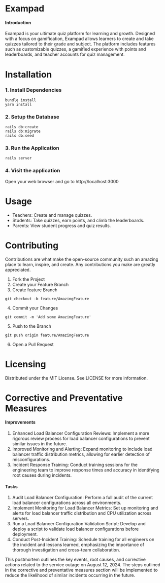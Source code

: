 
# Exampad

#### Introduction


Exampad is your ultimate quiz platform for learning and growth. Designed with a focus on gamification, Exampad allows learners to create and take quizzes tailored to their grade and subject. The platform includes features such as customizable quizzes, a gamified experience with points and leaderboards, and teacher accounts for quiz management.

# Installation
### 1. Install Dependencies
```
bundle install
yarn install
```

### 2. Setup the Database
```
rails db:create
rails db:migrate
rails db:seed
```

### 3. Run the Application
```
rails server
```

### 4. Visit the application
Open your web browser and go to http://localhost:3000


# Usage
* Teachers: Create and manage quizzes.
* Students: Take quizzes, earn points, and climb the leaderboards.
* Parents: View student progress and quiz results.

# Contributing
Contributions are what make the open-source community such an amazing place to learn, inspire, and create. Any contributions you make are greatly appreciated.

1. Fork the Project
2. Create your Feature Branch
3. Create feature Branch
```
git checkout -b feature/AmazingFeature
```
4. Commit your Changes
```
git commit -m 'Add some AmazingFeature'
```
5. Push to the Branch
```
git push origin feature/AmazingFeature
```
6. Open a Pull Request

# Licensing
Distributed under the MIT License. See LICENSE for more information.

# Corrective and Preventative Measures
#### Improvements

1. Enhanced Load Balancer Configuration Reviews: Implement a more rigorous review process for load balancer configurations to prevent similar issues in the future.
2. Improved Monitoring and Alerting: Expand monitoring to include load balancer traffic distribution metrics, allowing for earlier detection of misconfigurations.
3. Incident Response Training: Conduct training sessions for the engineering team to improve response times and accuracy in identifying root causes during incidents.

#### Tasks
1. Audit Load Balancer Configuration: Perform a full audit of the current load balancer configurations across all environments.
2. Implement Monitoring for Load Balancer Metrics: Set up monitoring and alerts for load balancer traffic distribution and CPU utilization across servers.
3. Run a Load Balancer Configuration Validation Script: Develop and deploy a script to validate load balancer configurations before deployment.
4. Conduct Post-Incident Training: Schedule training for all engineers on the incident and lessons learned, emphasizing the importance of thorough investigation and cross-team collaboration.

This postmortem outlines the key events, root causes, and corrective actions related to the service outage on August 12, 2024. The steps outlined in the corrective and preventative measures section will be implemented to reduce the likelihood of similar incidents occurring in the future.

